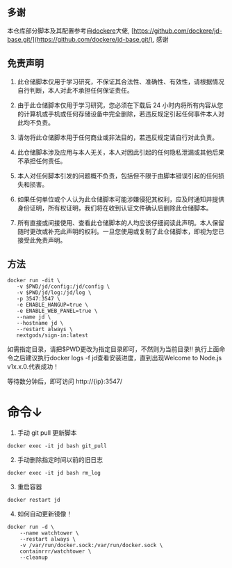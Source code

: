 ## 多谢

本仓库部分脚本及其配置参考自[dockere](https://github.com/dockere)大佬, [https://github.com/dockere/jd-base.git/](https://github.com/dockere/jd-base.git/), 感谢

## 免责声明

1. 此仓储脚本仅用于学习研究，不保证其合法性、准确性、有效性，请根据情况自行判断，本人对此不承担任何保证责任。

2. 由于此仓储脚本仅用于学习研究，您必须在下载后 24 小时内将所有内容从您的计算机或手机或任何存储设备中完全删除，若违反规定引起任何事件本人对此均不负责。

3. 请勿将此仓储脚本用于任何商业或非法目的，若违反规定请自行对此负责。

4. 此仓储脚本涉及应用与本人无关，本人对因此引起的任何隐私泄漏或其他后果不承担任何责任。

5. 本人对任何脚本引发的问题概不负责，包括但不限于由脚本错误引起的任何损失和损害。

6. 如果任何单位或个人认为此仓储脚本可能涉嫌侵犯其权利，应及时通知并提供身份证明，所有权证明，我们将在收到认证文件确认后删除此仓储脚本。

7. 所有直接或间接使用、查看此仓储脚本的人均应该仔细阅读此声明。本人保留随时更改或补充此声明的权利。一旦您使用或复制了此仓储脚本，即视为您已接受此免责声明。

## 方法
 ```
 docker run -dit \
	-v $PWD/jd/config:/jd/config \
	-v $PWD/jd/log:/jd/log \
	-p 3547:3547 \
	-e ENABLE_HANGUP=true \
	-e ENABLE_WEB_PANEL=true \
	--name jd \
	--hostname jd \
	--restart always \
	nextgods/sign-in:latest
```
如需指定目录，请把$PWD更改为指定目录即可，不然则为当前目录!!
执行上面命令之后建议执行docker logs -f jd查看安装进度，直到出现Welcome to Node.js v1x.x.0.代表成功！

等待数分钟后，即可访问 http://{ip}:3547/




# 命令↓
1. 手动 git pull 更新脚本
```shell
docker exec -it jd bash git_pull
```

2. 手动删除指定时间以前的旧日志
```shell
docker exec -it jd bash rm_log
 ```

3. 重启容器
```
docker restart jd
```
4. 如何自动更新镜像！
```
docker run -d \
    --name watchtower \
    --restart always \
    -v /var/run/docker.sock:/var/run/docker.sock \
    containrrr/watchtower \
    --cleanup
```
